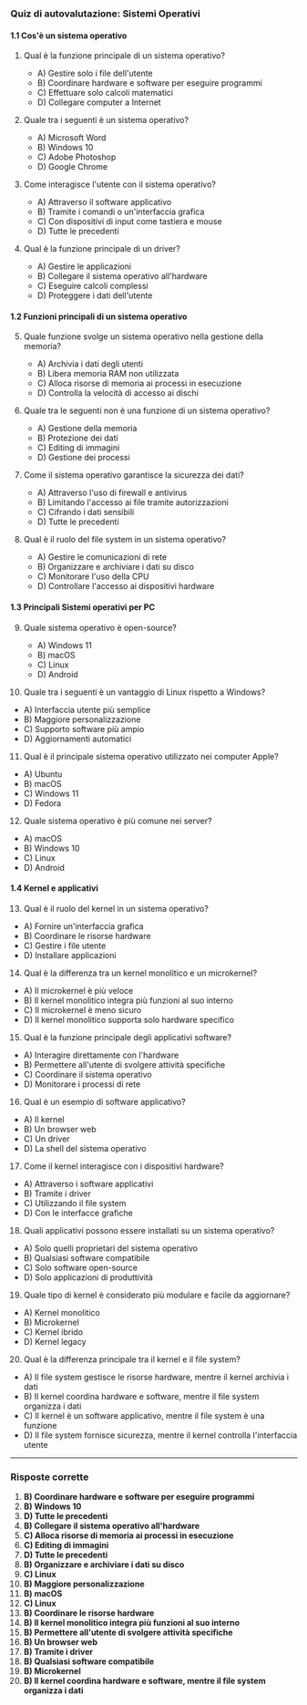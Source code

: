 ### Quiz di autovalutazione: Sistemi Operativi

#### 1.1 Cos'è un sistema operativo

1. Qual è la funzione principale di un sistema operativo?
   - A) Gestire solo i file dell'utente
   - B) Coordinare hardware e software per eseguire programmi
   - C) Effettuare solo calcoli matematici
   - D) Collegare computer a Internet

2. Quale tra i seguenti è un sistema operativo?
   - A) Microsoft Word
   - B) Windows 10
   - C) Adobe Photoshop
   - D) Google Chrome

3. Come interagisce l'utente con il sistema operativo?
   - A) Attraverso il software applicativo
   - B) Tramite i comandi o un'interfaccia grafica
   - C) Con dispositivi di input come tastiera e mouse
   - D) Tutte le precedenti

4. Qual è la funzione principale di un driver?
   - A) Gestire le applicazioni
   - B) Collegare il sistema operativo all'hardware
   - C) Eseguire calcoli complessi
   - D) Proteggere i dati dell'utente

#### 1.2 Funzioni principali di un sistema operativo

5. Quale funzione svolge un sistema operativo nella gestione della memoria?
   - A) Archivia i dati degli utenti
   - B) Libera memoria RAM non utilizzata
   - C) Alloca risorse di memoria ai processi in esecuzione
   - D) Controlla la velocità di accesso ai dischi

6. Quale tra le seguenti non è una funzione di un sistema operativo?
   - A) Gestione della memoria
   - B) Protezione dei dati
   - C) Editing di immagini
   - D) Gestione dei processi

7. Come il sistema operativo garantisce la sicurezza dei dati?
   - A) Attraverso l'uso di firewall e antivirus
   - B) Limitando l'accesso ai file tramite autorizzazioni
   - C) Cifrando i dati sensibili
   - D) Tutte le precedenti

8. Qual è il ruolo del file system in un sistema operativo?
   - A) Gestire le comunicazioni di rete
   - B) Organizzare e archiviare i dati su disco
   - C) Monitorare l'uso della CPU
   - D) Controllare l'accesso ai dispositivi hardware

#### 1.3 Principali Sistemi operativi per PC

9. Quale sistema operativo è open-source?
   - A) Windows 11
   - B) macOS
   - C) Linux
   - D) Android

10. Quale tra i seguenti è un vantaggio di Linux rispetto a Windows?
   - A) Interfaccia utente più semplice
   - B) Maggiore personalizzazione
   - C) Supporto software più ampio
   - D) Aggiornamenti automatici

11. Qual è il principale sistema operativo utilizzato nei computer Apple?
   - A) Ubuntu
   - B) macOS
   - C) Windows 11
   - D) Fedora

12. Quale sistema operativo è più comune nei server?
   - A) macOS
   - B) Windows 10
   - C) Linux
   - D) Android

#### 1.4 Kernel e applicativi

13. Qual è il ruolo del kernel in un sistema operativo?
   - A) Fornire un'interfaccia grafica
   - B) Coordinare le risorse hardware
   - C) Gestire i file utente
   - D) Installare applicazioni

14. Qual è la differenza tra un kernel monolitico e un microkernel?
   - A) Il microkernel è più veloce
   - B) Il kernel monolitico integra più funzioni al suo interno
   - C) Il microkernel è meno sicuro
   - D) Il kernel monolitico supporta solo hardware specifico

15. Qual è la funzione principale degli applicativi software?
   - A) Interagire direttamente con l'hardware
   - B) Permettere all'utente di svolgere attività specifiche
   - C) Coordinare il sistema operativo
   - D) Monitorare i processi di rete

16. Qual è un esempio di software applicativo?
   - A) Il kernel
   - B) Un browser web
   - C) Un driver
   - D) La shell del sistema operativo

17. Come il kernel interagisce con i dispositivi hardware?
   - A) Attraverso i software applicativi
   - B) Tramite i driver
   - C) Utilizzando il file system
   - D) Con le interfacce grafiche

18. Quali applicativi possono essere installati su un sistema operativo?
   - A) Solo quelli proprietari del sistema operativo
   - B) Qualsiasi software compatibile
   - C) Solo software open-source
   - D) Solo applicazioni di produttività

19. Quale tipo di kernel è considerato più modulare e facile da aggiornare?
   - A) Kernel monolitico
   - B) Microkernel
   - C) Kernel ibrido
   - D) Kernel legacy

20. Qual è la differenza principale tra il kernel e il file system?
   - A) Il file system gestisce le risorse hardware, mentre il kernel archivia i dati
   - B) Il kernel coordina hardware e software, mentre il file system organizza i dati
   - C) Il kernel è un software applicativo, mentre il file system è una funzione
   - D) Il file system fornisce sicurezza, mentre il kernel controlla l'interfaccia utente

---

### Risposte corrette

1. **B) Coordinare hardware e software per eseguire programmi**
2. **B) Windows 10**
3. **D) Tutte le precedenti**
4. **B) Collegare il sistema operativo all'hardware**
5. **C) Alloca risorse di memoria ai processi in esecuzione**
6. **C) Editing di immagini**
7. **D) Tutte le precedenti**
8. **B) Organizzare e archiviare i dati su disco**
9. **C) Linux**
10. **B) Maggiore personalizzazione**
11. **B) macOS**
12. **C) Linux**
13. **B) Coordinare le risorse hardware**
14. **B) Il kernel monolitico integra più funzioni al suo interno**
15. **B) Permettere all'utente di svolgere attività specifiche**
16. **B) Un browser web**
17. **B) Tramite i driver**
18. **B) Qualsiasi software compatibile**
19. **B) Microkernel**
20. **B) Il kernel coordina hardware e software, mentre il file system organizza i dati**

